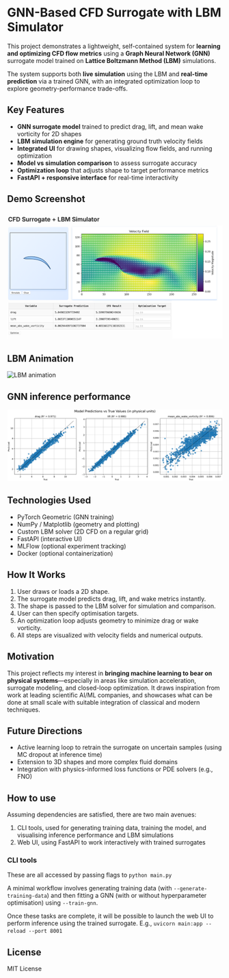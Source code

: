 # GNN-Based CFD Surrogate with LBM Simulator

This project demonstrates a lightweight, self-contained system for **learning and optimizing CFD flow metrics** using a **Graph Neural Network (GNN)** surrogate model trained on **Lattice Boltzmann Method (LBM)** simulations.

The system supports both **live simulation** using the LBM and **real-time prediction** via a trained GNN, with an integrated optimization loop to explore geometry-performance trade-offs.

## Key Features

- **GNN surrogate model** trained to predict drag, lift, and mean wake vorticity for 2D shapes
- **LBM simulation engine** for generating ground truth velocity fields
- **Integrated UI** for drawing shapes, visualizing flow fields, and running optimization
- **Model vs simulation comparison** to assess surrogate accuracy
- **Optimization loop** that adjusts shape to target performance metrics
- **FastAPI + responsive interface** for real-time interactivity

## Demo Screenshot

![Surrogate vs LBM Screenshot](doc/screenshot.png)

## LBM Animation
![LBM animation](doc/velocity.gif)

## GNN inference performance
![Training performance](doc/r2_wings.png)

## Technologies Used

- PyTorch Geometric (GNN training)
- NumPy / Matplotlib (geometry and plotting)
- Custom LBM solver (2D CFD on a regular grid)
- FastAPI (interactive UI)
- MLFlow (optional experiment tracking)
- Docker (optional containerization)

## How It Works

1. User draws or loads a 2D shape.
2. The surrogate model predicts drag, lift, and wake metrics instantly.
3. The shape is passed to the LBM solver for simulation and comparison.
4. User can then specify optimisation targets.
5. An optimization loop adjusts geometry to minimize drag or wake vorticity.
6. All steps are visualized with velocity fields and numerical outputs.

## Motivation

This project reflects my interest in **bringing machine learning to bear on physical systems**—especially in areas like simulation acceleration, surrogate modeling, and closed-loop optimization. It draws inspiration from work at leading scientific AI/ML companies, and showcases what can be done at small scale with suitable integration of classical and modern techniques.

## Future Directions

- Active learning loop to retrain the surrogate on uncertain samples (using MC dropout at inference time)
- Extension to 3D shapes and more complex fluid domains
- Integration with physics-informed loss functions or PDE solvers (e.g., FNO)

## How to use

Assuming dependencies are satisfied, there are two main avenues:

1. CLI tools, used for generating training data, training the model, and visualising inference performance and LBM simulations
2. Web UI, using FastAPI to work interactively with trained surrogates

### CLI tools

These are all accessed by passing flags to ```python main.py```

A minimal workflow involves generating training data (with ```--generate-training-data```) and then fitting a GNN (with or without hyperparameter optimisation) using ```--train-gnn```.

Once these tasks are complete, it will be possible to launch the web UI to perform inference using the trained surrogate. E.g., ```uvicorn main:app --reload --port 8001```



## License

MIT License
